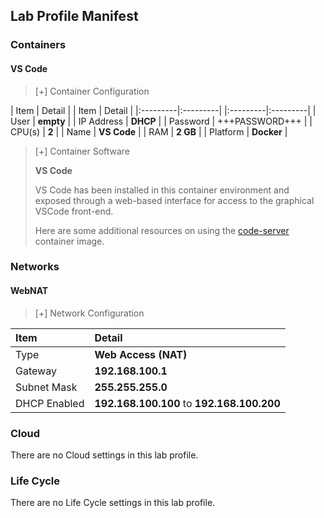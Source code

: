 ## Lab Profile Manifest

### Containers

#### VS Code

>[+] Container Configuration
>
| Item | Detail | | Item | Detail |
|:---------|:---------| |:---------|:---------|
| User | **empty** | | IP Address   | **DHCP** |
| Password | +++PASSWORD+++ | | CPU(s) | **2** |
| Name   | **VS Code** | | RAM | **2 GB** |
| Platform | **Docker** |

>[+] Container Software
>
>**VS Code**
>
>VS Code has been installed in this container environment and exposed through a web-based interface for access to the graphical VSCode front-end.
>
>Here are some additional resources on using the [code-server](https://registry.hub.docker.com/r/codercom/code-server/) container image.

### Networks

#### WebNAT

>[+] Network Configuration
>
|Item|Detail|
|:----|:----|
|Type|**Web Access (NAT)**|
|Gateway|**192.168.100.1**|
|Subnet Mask|**255.255.255.0**|
|DHCP Enabled|**192.168.100.100** to **192.168.100.200**|

### Cloud
There are no Cloud settings in this lab profile.

### Life Cycle
There are no Life Cycle settings in this lab profile.
